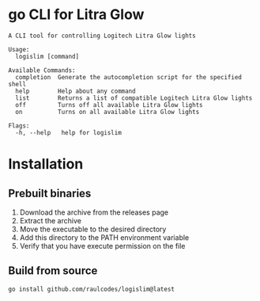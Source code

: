 # go CLI for Litra Glow

```
A CLI tool for controlling Logitech Litra Glow lights

Usage:
  logislim [command]

Available Commands:
  completion  Generate the autocompletion script for the specified shell
  help        Help about any command
  list        Returns a list of compatible Logitech Litra Glow lights
  off         Turns off all available Litra Glow lights
  on          Turns on all available Litra Glow lights

Flags:
  -h, --help   help for logislim
```

# Installation

## Prebuilt binaries

1. Download the archive from the releases page
2. Extract the archive
3. Move the executable to the desired directory
4. Add this directory to the PATH environment variable
5. Verify that you have execute permission on the file

## Build from source

```
go install github.com/raulcodes/logislim@latest
```
